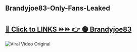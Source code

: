 
 ## Brandyjoe83-Only-Fans-Leaked

# <h2><a href="https://clipsfans.com/Brandyjoe83&ref=git">🔗 Click to LINKS ⏩⏩ 👉 🟢 Brandyjoe83 </a></h2>

<a href="https://clipsfans.com/Brandyjoe83&ref=git" rel="nofollow" data-target="animated-image.originalLink"><img src="https://i.ibb.co.com/xMMVF88/686577567.gif" alt="Viral Video Original" style="max-width: 100%; display: inline-block;" data-target="animated-image.originalImage"></a>
